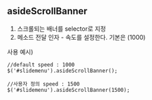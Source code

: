## asideScrollBanner


 1. 스크롤되는 배너를 selector로 지정
 2. 메소드 전달 인자 - 속도를 설정한다. 기본은 (1000)

사용 예시)

    //default speed : 1000
    $('#slidemenu').asideScrollBanner();

    //사용자 정의 speed : 1500
    $('#slidemenu').asideScrollBanner(1500);

